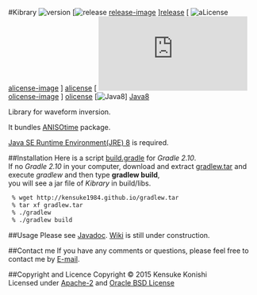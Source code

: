#Kibrary 
![version][version-image]
[![release] [release-image] ][release]
[ ![aLicense] [alicense-image] ] [alicense]
[ ![oLicense] [olicense-image] ] [olicense]
[![Java8][Java8-image]] [Java8]  


Library for waveform inversion.   

It bundles [ANISOtime][ANISOtime] package.  

[Java SE Runtime Environment(JRE) 8][JRE8] is required.

##Installation
Here is a script [build.gradle][gradlescript] for *Gradle 2.10*.  
If no *Gradle 2.10* in your computer, download and extract [gradlew.tar][gradlew] and execute *gradlew*
and then type **gradlew build**,  
you will see a jar file of *Kibrary* in build/libs.

```bash
 % wget http://kensuke1984.github.io/gradlew.tar
 % tar xf gradlew.tar
 % ./gradlew
 % ./gradlew build 
```

##Usage
Please see [Javadoc][javadoc]. [Wiki][wiki] is still under construction.

##Contact me
If you have any comments or questions, please feel free to contact me by [E-mail][email].

##Copyright and Licence
Copyright © 2015 Kensuke Konishi  
Licensed under [Apache-2][alicense] and [Oracle BSD License][olicense]


[release-image]:https://img.shields.io/badge/release-Goblin-pink.svg
[release]:https://en.wikipedia.org/wiki/Goblin
[version-image]:https://img.shields.io/badge/version-0.2.8-yellow.svg

[alicense-image]: http://img.shields.io/badge/license-Apache--2-blue.svg?style=flat
[alicense]: http://www.apache.org/licenses/LICENSE-2.0

[olicense-image]: http://img.shields.io/badge/license-Oracle-blue.svg?style=flat
[olicense]: http://www.oracle.com/technetwork/licenses/bsd-license-1835287.html

[ANISOtime]:http://www-solid.eps.s.u-tokyo.ac.jp/~dsm/anisotime.htm

[Java8-image]:https://img.shields.io/badge/dependencies-JRE%208-brightgreen.svg
[Java8]:https://www.java.com/
[JRE8]:http://www.oracle.com/technetwork/java/javase/downloads/index.html
[gradlescript]:http://kensuke1984.github.io/build.gradle
[gradlew]:http://kensuke1984.github.io/gradlew.tar

[wiki]:https://github.com/kensuke1984/Kibrary/wiki
[email]:mailto:kensuke@earth.sinica.edu.tw
[javadoc]:https://kensuke1984.github.io/Kibrary
